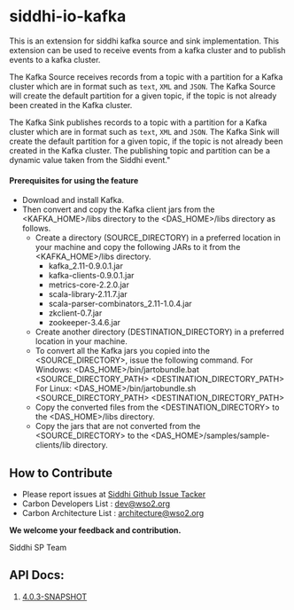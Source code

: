 # siddhi-io-kafka

This is an extension for siddhi kafka source and sink implementation.
This extension can be used to receive events from a kafka cluster and to publish events to a kafka cluster.

The Kafka Source receives records from a topic with a partition for a Kafka cluster which are in format such as
`text`, `XML` and `JSON`.
The Kafka Source will create the default partition for a given topic, if the topic is not already been created in the
Kafka cluster.

The Kafka Sink publishes records to a topic with a partition for a Kafka cluster which are in format such as `text`,
`XML` and `JSON`.
The Kafka Sink will create the default partition for a given topic, if the topic is not already been created in the
Kafka cluster.
The publishing topic and partition can be a dynamic value taken from the Siddhi event."

#### Prerequisites for using the feature
 - Download and install Kafka.
 - Then convert and copy the Kafka client jars from the <KAFKA_HOME>/libs directory to the <DAS_HOME>/libs directory
 as follows.
   - Create a directory (SOURCE_DIRECTORY) in a preferred location in your machine and copy the following JARs to it from the
   <KAFKA_HOME>/libs directory.
     - kafka_2.11-0.9.0.1.jar
     - kafka-clients-0.9.0.1.jar
     - metrics-core-2.2.0.jar
     - scala-library-2.11.7.jar
     - scala-parser-combinators_2.11-1.0.4.jar
     - zkclient-0.7.jar
     - zookeeper-3.4.6.jar
   - Create another directory (DESTINATION_DIRECTORY) in a preferred location in your machine.
   - To convert all the Kafka jars you copied into the <SOURCE_DIRECTORY>, issue the following command.
     For Windows: <DAS_HOME>/bin/jartobundle.bat <SOURCE_DIRECTORY_PATH> <DESTINATION_DIRECTORY_PATH>
     For Linux: <DAS_HOME>/bin/jartobundle.sh <SOURCE_DIRECTORY_PATH> <DESTINATION_DIRECTORY_PATH>
   - Copy the converted files from the <DESTINATION_DIRECTORY> to the <DAS_HOME>/libs directory.
   - Copy the jars that are not converted from the <SOURCE_DIRECTORY> to the <DAS_HOME>/samples/sample-clients/lib directory.

## How to Contribute
  * Please report issues at [Siddhi Github Issue Tacker](https://github.com/wso2-extensions/siddhi-io-kafka/issues)
  * Carbon Developers List : dev@wso2.org
  * Carbon Architecture List : architecture@wso2.org

**We welcome your feedback and contribution.**

Siddhi SP Team

## API Docs:

1. <a href="./api/4.0.3-SNAPSHOT.md">4.0.3-SNAPSHOT</a>
